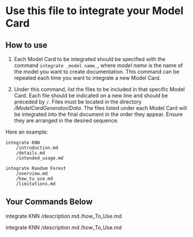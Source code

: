 # Use this file to integrate your Model Card
## How to use
1. Each Model Card to be integrated should be specified with the command `integrate _model name_`, where _model name_ is the name of the model you want to create documentation. This command can be repeated each time you want to integrate a new Model Card.

2. Under this command, list the files to be included in that specific Model Card. Each file should be indicated on a new line and should be preceded by `/`. Files must be located in the directory _/ModelCardGenerator/Data_. The files listed under each Model Card will be integrated into the final document in the order they appear. Ensure they are arranged in the desired sequence.

Here an example:
```
integrate KNN
    /introduction.md
    /details.md
    /intended_usage.md

integrate Random Forest
    /overview.md
    /how_tu_use.md
    /limitations.md
```
## Your Commands Below
integrate KNN
    /description.md
    /how_To_Use.md

integrate KNN
    /description.md
    /how_To_Use.md